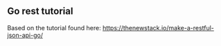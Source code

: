 ## Go rest tutorial

Based on the tutorial found here: https://thenewstack.io/make-a-restful-json-api-go/
